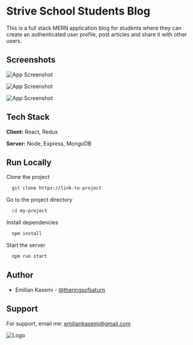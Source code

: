 
# Strive School Students Blog

This is a full stack MERN application blog for students where they can create an authenticated user profile, post articles and share it with other users. 


## Screenshots

![App Screenshot](https://res.cloudinary.com/dqiyjy9ye/image/upload/v1647391961/striveBlog/screenshots/blog1_ue40rm.png)

![App Screenshot](https://res.cloudinary.com/dqiyjy9ye/image/upload/v1647391961/striveBlog/screenshots/blog2_xrocsw.png)

![App Screenshot](https://res.cloudinary.com/dqiyjy9ye/image/upload/v1647391961/striveBlog/screenshots/blog3_tumqxx.png)


## Tech Stack

**Client:** React, Redux

**Server:** Node, Express, MongoDB


## Run Locally

Clone the project

```bash
  git clone https://link-to-project
```

Go to the project directory

```bash
  cd my-project
```

Install dependencies

```bash
  npm install
```

Start the server

```bash
  npm run start
```


## Author

- Emilian Kasemi - [@theringsofsaturn](https://github.com/theringsofsaturn) 


## Support

For support, email me: emiliankasemi@gmail.com


![Logo](https://res.cloudinary.com/dqiyjy9ye/image/upload/v1647392228/striveBlog/screenshots/owl-black_uogu7y.png)

